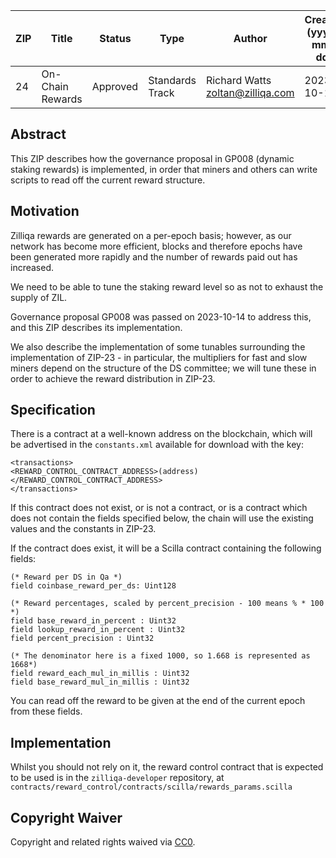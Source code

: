 |  ZIP | Title | Status| Type | Author | Created (yyyy-mm-dd) | Updated (yyyy-mm-dd)
|--|--|--|--| -- | -- | -- |
| 24  | On-Chain Rewards | Approved | Standards Track  | Richard Watts <zoltan@zilliqa.com> | 2023-10-17 | 2023-10-17

## Abstract

This ZIP describes how the governance proposal in GP008 (dynamic staking rewards) is implemented, in order that miners and others can write scripts to read off the current reward structure.

## Motivation

Zilliqa rewards are generated on a per-epoch basis; however, as our
network has become more efficient, blocks and therefore epochs have
been generated more rapidly and the number of rewards paid out has
increased.

We need to be able to tune the staking reward level so as not to
exhaust the supply of ZIL.

Governance proposal GP008 was passed on 2023-10-14 to address this,
and this ZIP describes its implementation.

We also describe the implementation of some tunables surrounding the
implementation of ZIP-23 - in particular, the multipliers for fast and
slow miners depend on the structure of the DS committee; we will tune
these in order to achieve the reward distribution in ZIP-23.

## Specification

There is a contract at a well-known address on the blockchain, which
will be advertised in the `constants.xml` available for download with
the key:

```
<transactions>
<REWARD_CONTROL_CONTRACT_ADDRESS>(address)</REWARD_CONTROL_CONTRACT_ADDRESS>
</transactions>
```

If this contract does not exist, or is not a contract, or is a
contract which does not contain the fields specified below, the chain
will use the existing values and the constants in ZIP-23.

If the contract does exist, it will be a Scilla contract containing the following fields:

```
(* Reward per DS in Qa *)
field coinbase_reward_per_ds: Uint128

(* Reward percentages, scaled by percent_precision - 100 means % * 100 *)
field base_reward_in_percent : Uint32
field lookup_reward_in_percent : Uint32
field percent_precision : Uint32

(* The denominator here is a fixed 1000, so 1.668 is represented as 1668*)
field reward_each_mul_in_millis : Uint32
field base_reward_mul_in_millis : Uint32
```

You can read off the reward to be given at the end of the current epoch from these fields.

## Implementation

Whilst you should not rely on it, the reward control contract that is expected to be used is in the `zilliqa-developer` repository, at
`contracts/reward_control/contracts/scilla/rewards_params.scilla`

## Copyright Waiver

Copyright and related rights waived via [CC0](https://creativecommons.org/publicdomain/zero/1.0/).
